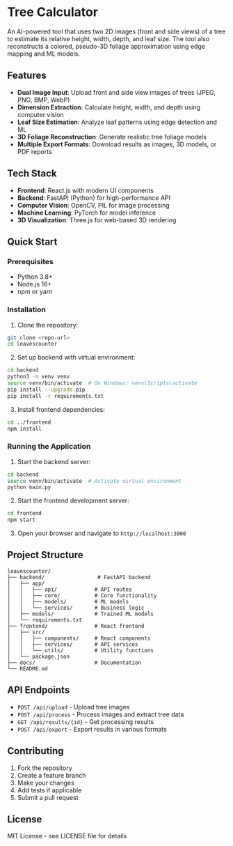 # Tree Calculator

An AI-powered tool that uses two 2D images (front and side views) of a tree to estimate its relative height, width, depth, and leaf size. The tool also reconstructs a colored, pseudo-3D foliage approximation using edge mapping and ML models.

## Features

- **Dual Image Input**: Upload front and side view images of trees (JPEG, PNG, BMP, WebP)
- **Dimension Extraction**: Calculate height, width, and depth using computer vision
- **Leaf Size Estimation**: Analyze leaf patterns using edge detection and ML
- **3D Foliage Reconstruction**: Generate realistic tree foliage models
- **Multiple Export Formats**: Download results as images, 3D models, or PDF reports

## Tech Stack

- **Frontend**: React.js with modern UI components
- **Backend**: FastAPI (Python) for high-performance API
- **Computer Vision**: OpenCV, PIL for image processing
- **Machine Learning**: PyTorch for model inference
- **3D Visualization**: Three.js for web-based 3D rendering

## Quick Start

### Prerequisites

- Python 3.8+
- Node.js 16+
- npm or yarn

### Installation

1. Clone the repository:
```bash
git clone <repo-url>
cd leavescounter
```

2. Set up backend with virtual environment:
```bash
cd backend
python3 -m venv venv
source venv/bin/activate  # On Windows: venv\Scripts\activate
pip install --upgrade pip
pip install -r requirements.txt
```

3. Install frontend dependencies:
```bash
cd ../frontend
npm install
```

### Running the Application

1. Start the backend server:
```bash
cd backend
source venv/bin/activate  # Activate virtual environment
python main.py
```

2. Start the frontend development server:
```bash
cd frontend
npm start
```

3. Open your browser and navigate to `http://localhost:3000`

## Project Structure

```
leavescounter/
├── backend/                 # FastAPI backend
│   ├── app/
│   │   ├── api/            # API routes
│   │   ├── core/           # Core functionality
│   │   ├── models/         # ML models
│   │   └── services/       # Business logic
│   ├── models/             # Trained ML models
│   └── requirements.txt
├── frontend/               # React frontend
│   ├── src/
│   │   ├── components/     # React components
│   │   ├── services/       # API services
│   │   └── utils/          # Utility functions
│   └── package.json
├── docs/                   # Documentation
└── README.md
```

## API Endpoints

- `POST /api/upload` - Upload tree images
- `POST /api/process` - Process images and extract tree data
- `GET /api/results/{id}` - Get processing results
- `POST /api/export` - Export results in various formats

## Contributing

1. Fork the repository
2. Create a feature branch
3. Make your changes
4. Add tests if applicable
5. Submit a pull request

## License

MIT License - see LICENSE file for details
